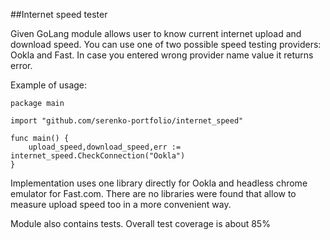 ##Internet speed tester

Given GoLang module allows user to know current internet upload and download speed. You can use one of two possible speed testing providers: Ookla and Fast.
In case you entered wrong provider name value it returns error.

Example of usage:

```
package main

import "github.com/serenko-portfolio/internet_speed"

func main() {
	upload_speed,download_speed,err := internet_speed.CheckConnection("Ookla")
}

```

Implementation uses one library directly for Ookla and headless chrome emulator for Fast.com. There are no libraries were found that allow to measure upload speed too in a more convenient way.

Module also contains tests. Overall test coverage is about 85%

